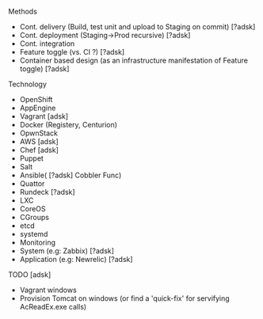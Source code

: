 Methods
- Cont. delivery (Build, test unit and upload to Staging on commit) [?adsk]
- Cont. deployment (Staging->Prod recursive) [?adsk]
- Cont. integration
- Feature toggle (vs. CI ?) [?adsk]
- Container based design (as an infrastructure manifestation of Feature toggle) [?adsk]

Technology
- OpenShift
- AppEngine
- Vagrant [adsk]
- Docker (Registery, Centurion)
- OpwnStack
- AWS [adsk]
- Chef [adsk]
- Puppet
- Salt
- Ansible( [?adsk]
Cobbler
Func)
- Quattor
- Rundeck [?adsk]
- LXC
- CoreOS
- CGroups
- etcd
- systemd
- Monitoring
 - System (e.g: Zabbix) [?adsk]
 - Application (e.g: Newrelic) [?adsk]

TODO [adsk]
- Vagrant windows
- Provision Tomcat on windows (or find a 'quick-fix' for servifying AcReadEx.exe calls)
